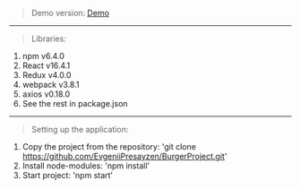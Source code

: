 > Demo version:
[Demo](https://react-my-burger-8cd55.firebaseapp.com/)
***
> Libraries:
1. npm v6.4.0
2. React v16.4.1
3. Redux v4.0.0
4. webpack v3.8.1
5. axios v0.18.0
6. See the rest in package.json
***
> Setting up the application:
1. Copy the project from the repository:
'git clone https://github.com/EvgeniiPresayzen/BurgerProject.git'
2. Install node-modules:
'npm install'
3. Start project:
'npm start'